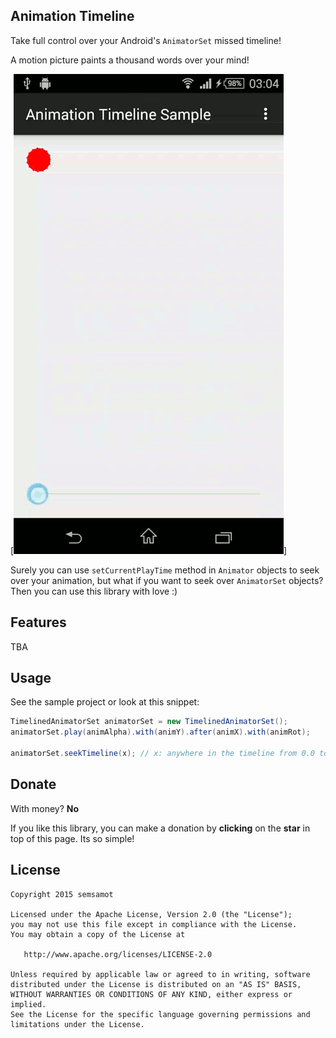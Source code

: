 Animation Timeline
---

Take full control over your Android's `AnimatorSet` missed timeline!

A motion picture paints a thousand words over your mind!  

[![Animation Timeline](art/animation_timeline.gif)]


Surely you can use `setCurrentPlayTime` method in `Animator` objects to seek over your animation, but what if you want to seek over `AnimatorSet` objects?  
Then you can use this library with love :)

Features
---
TBA

Usage
---
See the sample project or look at this snippet:  
```java
TimelinedAnimatorSet animatorSet = new TimelinedAnimatorSet();
animatorSet.play(animAlpha).with(animY).after(animX).with(animRot);

animatorSet.seekTimeline(x); // x: anywhere in the timeline from 0.0 to 1.0
```

Donate
---
With money? **No**

If you like this library, you can make a donation by **clicking** on the **star** in top of this page. Its so simple!

License
---
```
Copyright 2015 semsamot

Licensed under the Apache License, Version 2.0 (the "License");
you may not use this file except in compliance with the License.
You may obtain a copy of the License at

   http://www.apache.org/licenses/LICENSE-2.0

Unless required by applicable law or agreed to in writing, software
distributed under the License is distributed on an "AS IS" BASIS,
WITHOUT WARRANTIES OR CONDITIONS OF ANY KIND, either express or implied.
See the License for the specific language governing permissions and
limitations under the License.
```
